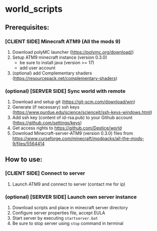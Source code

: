 # world_scripts

## Prerequisites:
### [CLIENT SIDE] Minecraft ATM9 (All the mods 9)
1. Download polyMC launcher (https://polymc.org/download/)
2. Setup ATM9 minecraft instance (version 0.3.0)
   * be sure to install java (version >= 17)
   * add user account
3. (optional) add Complementary shaders (https://resourcepack.net/complementary-shaders)
   
### (optional) [SERVER SIDE] Sync world with remote
1. Download and setup git (https://git-scm.com/download/win)
2. Generate (if necessary) ssh keys (https://www.purdue.edu/science/scienceit/ssh-keys-windows.html)
3. Add ssh key (content of id-rsa.pub) to your Github account (https://github.com/settings/keys)
4. Get access rights to https://github.com/Destice/world
5. Download Minecraft-server-ATM9 (version 0.3.0) files from https://www.curseforge.com/minecraft/modpacks/all-the-mods-9/files/5564414


## How to use:
### [CLIENT SIDE] Connect to server
1. Launch ATM9 and connect to server (contact me for ip)

### (optional) [SERVER SIDE] Launch own server instance
1. Download scripts and place in minecraft server directory
2. Configure server properties file, accept EULA
3. Start server by executing `startserver.bat`
4. Be sure to stop server using `stop` command in terminal
